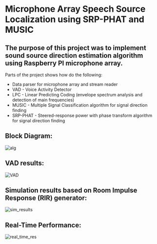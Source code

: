 # Microphone Array Speech Source Localization using SRP-PHAT and MUSIC

## The purpose of this project was to implement sound source direction estimation algorithm using Raspberry PI microphone array.

Parts of the project shows how do the following:
* Data parser for microphone array and stream reader 
* VAD - Voice Activity Detector
* LPC - Linear Predicting Coding (envelope spectrum analysis and detection of main frequencies)
* MUSIC - Multiple Signal Classification algorithm for signal direction finding 
* SRP-PHAT - Steered-response power with phase transform algorithm for signal direction finding 

## Block Diagram:
![alg](https://github.com/BartlomiejWos/Sound-Source-Localization/assets/161388878/02ef84a9-a495-4e54-8a9f-d8eb0f695951)

## VAD results:
![VAD](https://github.com/BartlomiejWos/Sound-Source-Localization/assets/161388878/9c1f4510-7404-469a-b3a9-3c26a394e2b3)

## Simulation results based on Room Impulse Response (RIR) generator:
![sim_results](https://github.com/BartlomiejWos/Sound-Source-Localization/assets/161388878/75a05712-d4cb-4a5f-a9e4-87b14c5724d6)

## Real-Time Performance:
![real_time_res](https://github.com/BartlomiejWos/Sound-Source-Localization/assets/161388878/7e02112d-07ad-4221-b39f-459ca1161e2a)
